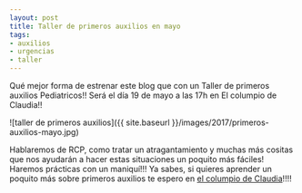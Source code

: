 ```yaml
---
layout: post
title: Taller de primeros auxilios en mayo
tags:
- auxilios
- urgencias
- taller
---
```


Qué mejor forma de estrenar este blog que con un Taller de primeros auxilios Pediatricos!! Será el día 19 de mayo a las 17h en El columpio de Claudia!!

![taller de primeros auxilios]({{ site.baseurl }}/images/2017/primeros-auxilios-mayo.jpg)

Hablaremos de RCP, como tratar un atragantamiento y muchas más cositas que nos ayudarán a hacer estas situaciones un poquito más fáciles!
Haremos prácticas con un maniquí!!!
Ya sabes, si quieres aprender un poquito más sobre primeros auxilios te espero en [el columpio de Claudia](http://www.elcolumpiodeclaudia.com/)!!!!
